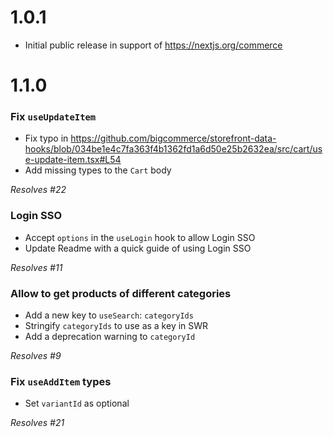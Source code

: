 # 1.0.1

- Initial public release in support of https://nextjs.org/commerce

# 1.1.0

### Fix `useUpdateItem`

- Fix typo in  https://github.com/bigcommerce/storefront-data-hooks/blob/034be1e4c7fa363f4b1362fd1a6d50e25b2632ea/src/cart/use-update-item.tsx#L54
- Add missing types to the `Cart` body

*Resolves #22*

### Login SSO

- Accept `options` in the `useLogin` hook to allow Login SSO
- Update Readme with a quick guide of using Login SSO

*Resolves #11*

### Allow to get products of different categories

- Add a new key to `useSearch`: `categoryIds`
- Stringify `categoryIds` to use as a key in SWR
- Add a deprecation warning to `categoryId`

*Resolves #9*


### Fix `useAddItem` types
- Set `variantId` as optional

*Resolves #21*